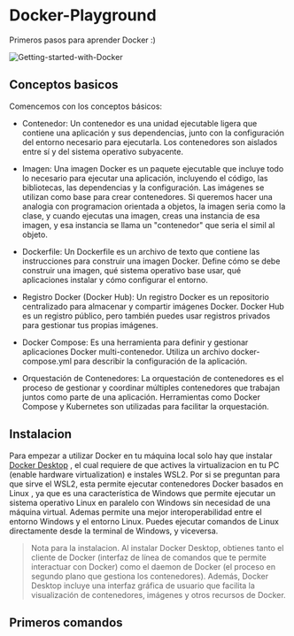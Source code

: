 # Docker-Playground
Primeros pasos para aprender Docker :)

![Getting-started-with-Docker](https://github.com/nakiviar/Docker-Playground/assets/54564415/040eec04-0a58-420a-b206-2446e2d5467d)


## Conceptos basicos

Comencemos con los conceptos básicos:

- Contenedor:
Un contenedor es una unidad ejecutable ligera que contiene una aplicación y sus dependencias, junto con la configuración del entorno necesario para ejecutarla. Los contenedores son aislados entre sí y del sistema operativo subyacente.

- Imagen: 
Una imagen Docker es un paquete ejecutable que incluye todo lo necesario para ejecutar una aplicación, incluyendo el código, las bibliotecas, las dependencias y la configuración. Las imágenes se utilizan como base para crear contenedores. Si queremos hacer una analogia con programacion orientada a objetos, la imagen seria como la clase, y cuando ejecutas una imagen, creas una instancia de esa imagen, y esa instancia se llama un "contenedor" que seria el simil al objeto.

- Dockerfile:
Un Dockerfile es un archivo de texto que contiene las instrucciones para construir una imagen Docker. Define cómo se debe construir una imagen, qué sistema operativo base usar, qué aplicaciones instalar y cómo configurar el entorno.

- Registro Docker (Docker Hub):
Un registro Docker es un repositorio centralizado para almacenar y compartir imágenes Docker. Docker Hub es un registro público, pero también puedes usar registros privados para gestionar tus propias imágenes.

- Docker Compose:
Es una herramienta para definir y gestionar aplicaciones Docker multi-contenedor. Utiliza un archivo docker-compose.yml para describir la configuración de la aplicación.

- Orquestación de Contenedores:
La orquestación de contenedores es el proceso de gestionar y coordinar múltiples contenedores que trabajan juntos como parte de una aplicación. Herramientas como Docker Compose y Kubernetes son utilizadas para facilitar la orquestación.

## Instalacion

Para empezar a utilizar Docker en tu máquina local solo hay que instalar [Docker Desktop](https://docs.docker.com/desktop/install/windows-install/) , el cual requiere de que actives la virtualizacion en tu PC (enable hardware virtualization) e instales WSL2. Por si se preguntan para que sirve el WSL2, esta permite ejecutar contenedores Docker basados en Linux , ya que es una característica de Windows que permite ejecutar un sistema operativo Linux en paralelo con Windows sin necesidad de una máquina virtual.
Ademas permite una mejor interoperabilidad entre el entorno Windows y el entorno Linux. Puedes ejecutar comandos de Linux directamente desde la terminal de Windows, y viceversa.


> Nota para la instalacion. Al instalar Docker Desktop, obtienes tanto el cliente de Docker (interfaz de línea de comandos que te permite interactuar con Docker) como el daemon de Docker (el proceso en segundo plano que gestiona los contenedores). Además, Docker Desktop incluye una interfaz gráfica de usuario que facilita la visualización de contenedores, imágenes y otros recursos de Docker.

## Primeros comandos
